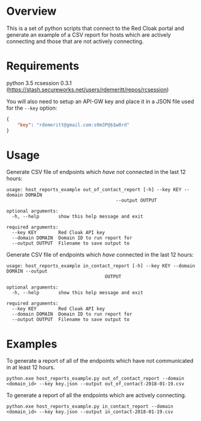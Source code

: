 # Overview
This is a set of python scripts that connect to the Red Cloak portal and generate an example of a CSV report for hosts which are actively connecting and those that are not actively connecting.


# Requirements
python 3.5
rcsession 0.3.1 (<https://stash.secureworks.net/users/rdemeritt/repos/rcsession>)

You will also need to setup an API-GW key and place it in a JSON file used for the `--key` option:
```json
{
    "key": "rdemeritt@gmail.com:s0m3P@$$w0rd"
}
```

# Usage
Generate CSV file of endpoints which *have not* connected in the last 12 hours:
```
usage: host_reports_example out_of_contact_report [-h] --key KEY --domain DOMAIN
                                        --output OUTPUT

optional arguments:
  -h, --help       show this help message and exit

required arguments:
  --key KEY        Red Cloak API key
  --domain DOMAIN  Domain ID to run report for
  --output OUTPUT  Filename to save output to
```

Generate CSV file of endpoints which *have* connected in the last 12 hours:
```
usage: host_reports_example in_contact_report [-h] --key KEY --domain DOMAIN --output
                                    OUTPUT

optional arguments:
  -h, --help       show this help message and exit

required arguments:
  --key KEY        Red Cloak API key
  --domain DOMAIN  Domain ID to run report for
  --output OUTPUT  Filename to save output to

```

# Examples
To generate a report of all of the endpoints which have not communicated in at least 12 hours.
```
python.exe host_reports_example.py out_of_contact_report --domain <domain_id> --key key.json --output out_of_contact-2018-01-19.csv
```

To generate a report of all the endpoints which are actively connecting.
```
python.exe host_reports_example.py in_contact_report --domain <domain_id> --key key.json --output in_contact-2018-01-19.csv
```